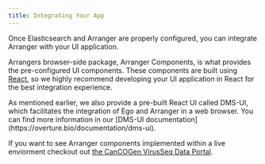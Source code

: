 ```yaml
---
title: Integrating Your App
---
```


Once Elasticsearch and Arranger are properly configured, you can integrate Arranger with your UI application.

Arrangers browser-side package, Arranger Components, is what provides the pre-configured UI components. These components are built using <a href="https://reactjs.org/" target="_blank" rel="noopener noreferrer">React</a>, so we highly recommend developing your UI application in React for the best integration experience.

<Note title="The DMS-UI">
As mentioned earlier, we also provide a pre-built React UI called DMS-UI, which facilitates the integration of Ego and Arranger in a web browser. You can find more information in our [DMS-UI documentation](https://overture.bio/documentation/dms-ui).
</Note>

If you want to see Arranger components implemented within a live enviorment checkout out <a href="https://virusseq-dataportal.ca/explorer" target="_blank" rel="noopener noreferrer">the CanCOGen VirusSeq Data Portal</a>. 